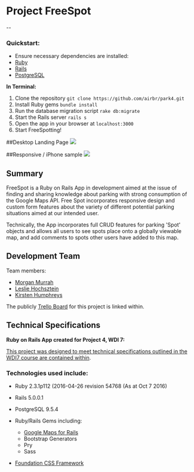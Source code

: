 # Project FreeSpot
--
### Quickstart:

* Ensure necessary dependencies are installed:
 * [Ruby](https://www.tutorialspoint.com/ruby-on-rails/rails-installation.htm)
 * [Rails](https://www.tutorialspoint.com/ruby-on-rails/rails-installation.htm)
 * [PostgreSQL](https://www.tutorialspoint.com/ruby-on-rails/rails-installation.htm)

**In Terminal:**

 1. Clone the repository `git clone https://github.com/airbr/park4.git`
 2. Install Ruby gems `bundle install`
 3. Run the database migration script `rake db:migrate`
 4. Start the Rails server `rails s`
 5. Open the app in your browser at `localhost:3000`
 6. Start FreeSpotting!

 ##Desktop Landing Page
![](http://i.imgur.com/qddjLad.png)

##Responsive / iPhone sample
![](http://i.imgur.com/MlloCuV.png?1)

## Summary

FreeSpot is a Ruby on Rails App in development aimed at the issue of finding and sharing knowledge about parking with strong consumption of the Google Maps API. Free Spot incorporates responsive design and custom form features about the variety of different potential parking situations aimed at our intended user.

Technically, the App incorporates full CRUD features for parking 'Spot' objects and allows all users to see spots place onto a globally viewable map, and add comments to spots other users have added to this map. 

## Development Team


Team members:

* [Morgan Murrah](https://github.com/airbr)
* [Leslie Hochsztein](https://github.com/lhochsz)
* [Kirsten Humphreys](https://github.com/kirstenhumphreys)

The publicly [Trello Board](https://trello.com/b/O3ZXyAv8/project4-railsapi) for this project is linked within.



## Technical Specifications

**Ruby on Rails App created for Project 4, WDI 7:**

[This project was designed to meet technical specifications outlined in the WDI7 course are contained within](https://github.com/ATL-WDI-Curriculum/projects/blob/master/project4.md).

### Technologies used include:

* Ruby 2.3.1p112 (2016-04-26 revision 54768 (As at Oct 7 2016)
* Rails 5.0.0.1
* PostgreSQL 9.5.4

* Ruby/Rails Gems including:
	* [Google Maps for Rails](https://github.com/apneadiving/Google-Maps-for-Rails)
	* Bootstrap Generators
	* Pry
	* Sass

* [Foundation CSS Framework](http://foundation.zurb.com/)
